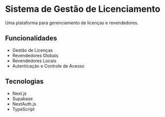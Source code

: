 # Sistema de Gestão de Licenciamento

Uma plataforma para gerenciamento de licenças e revendedores.

## Funcionalidades

- Gestão de Licenças
- Revendedores Globais
- Revendedores Locais
- Autenticação e Controle de Acesso

## Tecnologias

- Next.js
- Supabase
- NextAuth.js
- TypeScript
